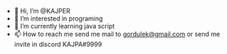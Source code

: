 - 👋 Hi, I’m @KAJPER
- 👀 I’m interested in programing
- 🌱 I’m currently learning java script
- 📫 How to reach me send me mail to gordulek@gmail.com or send me invite in discord KAJPA#9999

<!---
KAJPER/KAJPER is a ✨ special ✨ repository because its `README.md` (this file) appears on your GitHub profile.
You can click the Preview link to take a look at your changes.
--->
